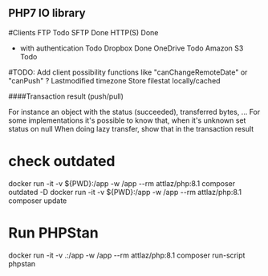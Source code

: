 ## PHP7 IO library

#Clients
FTP Todo
SFTP Done
HTTP(S)                 Done

- with authentication Todo
  Dropbox Done
  OneDrive Todo
  Amazon S3 Todo

#TODO:
Add client possibility functions like "canChangeRemoteDate" or "canPush" ?
Lastmodified timezone
Store filestat locally/cached

####Transaction result (push/pull)

For instance an object with the status (succeeded), transferred bytes, ...
For some implementations it's possible to know that, when it's unknown set status on null
When doing lazy transfer, show that in the transaction result

# check outdated

docker run -it -v ${PWD}:/app -w /app --rm attlaz/php:8.1 composer outdated -D
docker run -it -v ${PWD}:/app -w /app --rm attlaz/php:8.1 composer update

# Run PHPStan
docker run -it -v .:/app -w /app --rm attlaz/php:8.1 composer run-script phpstan
